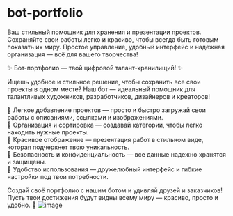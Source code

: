 # bot-portfolio
Ваш стильный помощник для хранения и презентации проектов.   Сохраняйте свои работы легко и красиво, чтобы всегда быть готовым показать их миру. Простое управление, удобный интерфейс и надежная организация — всё для вашего творчества!

✨ Бот-портфолио — твой цифровой талант-хранилищий! ✨

Ищешь удобное и стильное решение, чтобы сохранить все свои проекты в одном месте? Наш бот — идеальный помощник для талантливых художников, разработчиков, дизайнеров и креаторов!

🔹 Легкое добавление проектов — просто и быстро загружай свои работы с описаниями, ссылками и изображениями.  
🔹 Организация и сортировка — создавай категории, чтобы легко находить нужные проекты.  
🔹 Красивое отображение — презентация работ в стильном виде, которая подчеркнет твою уникальность.  
🔹 Безопасность и конфиденциальность — все данные надежно хранятся и защищены.  
🔹 Удобство использования — дружелюбный интерфейс и гибкие настройки под твои потребности.

Создай своё портфолио с нашим ботом и удивляй друзей и заказчиков! Пусть твои достижения будут видны всему миру — красиво, просто и удобно. 🚀
![image](https://github.com/user-attachments/assets/cd53f303-f80c-4380-854c-374893d8677f)
